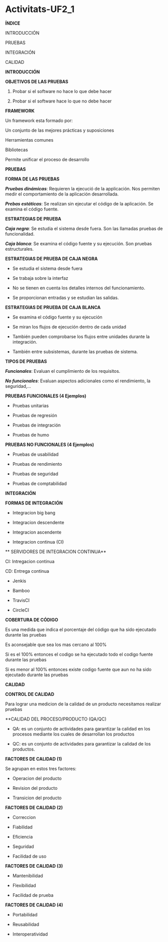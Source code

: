 # Activitats-UF2_1

**ÍNDICE**

INTRODUCCIÓN

PRUEBAS

INTEGRACIÓN

CALIDAD









**INTRODUCCIÓN**

**OBJETIVOS DE LAS PRUEBAS**

1. Probar si el software no hace lo que debe hacer

2. Probar si el software hace lo que no debe hacer

**FRAMEWORK**

Un framework esta formado por:

Un conjunto de las mejores prácticas y suposiciones

Herramientas comunes

Bibliotecas

Permite unificar el proceso de desarrollo

**PRUEBAS**

**FORMA DE LAS PRUEBAS**

***Pruebas dinámicas***: Requieren la ejecució de la applicación. Nos permiten medir el comportamiento de la aplicación desarrollada.

***Prebas estáticas***: Se realizan sin ejecutar el código de la aplicación. Se examina el código fuente.

**ESTRATEGIAS DE PRUEBA**

***Caja negra***: Se estudia el sistema desde fuera. Son las llamadas pruebas de funcionalidad.

***Caja blanca***: Se examina el código fuente y su ejecución. Son pruebas estructurales.

**ESTRATEGIAS DE PRUEBA DE CAJA NEGRA**

- Se estudia el sistema desde fuera

- Se trabaja sobre la interfaz

- No se tienen en cuenta los detalles internos del funcionamiento.

- Se proporcionan entradas y se estudian las salidas.

**ESTRATEGIAS DE PRUEBA DE CAJA BLANCA**

- Se examina el código fuente y su ejecución

- Se miran los flujos de ejecución dentro de cada unidad

- También pueden comprobarse los flujos entre unidades durante la integración.

- También entre subsistemas, durante las pruebas de sistema. 

**TIPOS DE PRUEBAS**

***Funcionales***: Evaluan el cumplimiento de los requisitos.

***No funcionales***: Evaluan aspectos adicionales como el rendimiento, la seguridad,...

**PRUEBAS FUNCIONALES (4 Ejemplos)**

- Pruebas unitarias

- Pruebas de regresión

- Pruebas de integración

- Pruebas de humo

**PRUEBAS NO FUNCIONALES (4 Ejemplos)**

- Pruebas de usabilidad

- Pruebas de rendimiento

- Pruebas de seguridad

- Pruebas de comptabilidad

**INTEGRACIÓN**

**FORMAS DE INTEGRACIÓN**

- Integracion big bang

- Integracion descendente

- Integracion ascendente

- Integracion continua (CI)

** SERVIDORES DE INTEGRACION CONTINUA**

CI: Intregacion continua

CD: Entrega continua

- Jenkis

- Bamboo

- TravisCI

- CircleCI

**COBERTURA DE CÓDIGO**

Es una medida que indica el porcentaje del código que ha sido ejecutado durante las pruebas

Es aconsejable que sea los mas cercano al 100%

Si es el 100% entonces el codigo se ha ejecutado todo el codigo fuente durante las pruebas

Si es menor al 100% entonces existe codigo fuente que aun no ha sido ejecutado durante las pruebas

**CALIDAD**

**CONTROL DE CALIDAD**

Para lograr una medicion de la calidad de un producto necesitamos realizar pruebas

**CALIDAD DEL PROCESO/PRODUCTO (QA/QC)

- QA: es un conjunto de actividades para garantizar la calidad en los procesos mediante los cuales de desarrollan los productos

- QC: es un conjunto de actividades para garantizar la calidad de los productos.

**FACTORES DE CALIDAD (1)**

Se agrupan en estos tres factores:

- Operacion del producto

- Revision del producto

- Transicion del producto

**FACTORES DE CALIDAD (2)**

- Correccion

- Fiabilidad

- Eficiencia

- Seguridad

- Facilidad de uso

**FACTORES DE CALIDAD (3)**

- Mantenibilidad

- Flexibilidad

- Facilidad de prueba

**FACTORES DE CALIDAD (4)**

- Portabilidad

- Reusabilidad

- Interoperatividad
